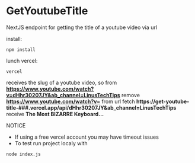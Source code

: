 # GetYoutubeTitle
NextJS endpoint for getting the title of a youtube video via url

install:
```
npm install
```

lunch vercel:
```
vercel
```

receives the slug of a youtube video, so from **https://www.youtube.com/watch?v=dHhr30207JY&ab_channel=LinusTechTips** 
remove **https://www.youtube.com/watch?v=** from url
fetch **https://get-youtube-title-###.vercel.app/api/dHhr30207JY&ab_channel=LinusTechTips**
receive **The Most BIZARRE Keyboard...**

NOTICE
* If using a free vercel account you may have timeout issues
* To test run project localy with 
```
node index.js
```
